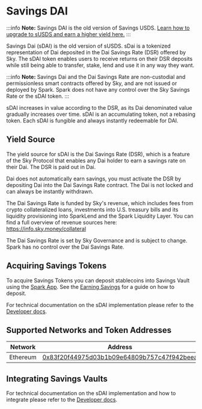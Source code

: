 # Savings DAI

:::info
**Note:** Savings DAI is the old version of Savings USDS. [Learn how to upgrade to sUSDS and earn a higher yield here.](/user-guides/upgrading-to-usds-and-susds/upgrading-to-susds)
:::

Savings Dai (sDAI) is the old version of sUSDS. sDai is a tokenized representation of Dai deposited in the Dai Savings Rate (DSR) offered by Sky. The sDAI token enables users to receive returns on their DSR deposits while still being able to transfer, stake, lend and use it in any way they want.

:::info
**Note:** Savings Dai and the Dai Savings Rate are non-custodial and permissionless smart contracts offered by Sky, and are not issued or deployed by Spark. Spark does not have any control over the Sky Savings Rate or the sDAI token.
:::

sDAI increases in value according to the DSR, as its Dai denominated value gradually increases over time. sDAI is an accumulating token, not a rebasing token. Each sDAI is fungible and always instantly redeemable for DAI.

## Yield Source

The yield source for sDAI is the Dai Savings Rate (DSR), which is a feature of the Sky Protocol that enables any Dai holder to earn a savings rate on their Dai. The DSR is paid out in Dai.

Dai does not automatically earn savings, you must activate the DSR by depositing Dai into the Dai Savings Rate contract. The Dai is not locked and can always be instantly withdrawn.

The Dai Savings Rate is funded by Sky's revenue, which includes fees from crypto collateralized loans, investments into U.S. treasury bills and its liquidity provisioning into SparkLend and the Spark Liquidity Layer. You can find a full overview of revenue sources here: https://info.sky.money/collateral

The Dai Savings Rate is set by Sky Governance and is subject to change. Spark has no control over the Dai Savings Rate.

## Acquiring Savings Tokens

To acquire Savings Tokens you can deposit stablecoins into Savings Vault using the [Spark App](https://app.spark.fi/).
See the [Earning Savings](/user-guides/earning-savings/) for a guide on how to deposit.

For technical documentation on the sDAI implementation please refer to the [Developer docs](/dev/savings/sdai-token).

## Supported Networks and Token Addresses

| Network  | Address                                                                                                                    |
| -------- | -------------------------------------------------------------------------------------------------------------------------- |
| Ethereum | [0x83f20f44975d03b1b09e64809b757c47f942beea](https://etherscan.io/address/0x83f20f44975d03b1b09e64809b757c47f942beea)      |

## Integrating Savings Vaults

For technical documentation on the sDAI implementation and how to integrate please refer to the [Developer docs](/dev/savings/sdai-token).